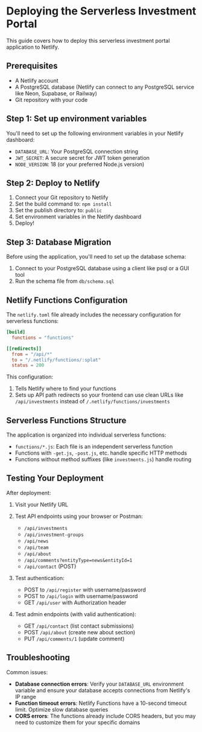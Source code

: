 # Deploying the Serverless Investment Portal

This guide covers how to deploy this serverless investment portal application to Netlify.

## Prerequisites

- A Netlify account
- A PostgreSQL database (Netlify can connect to any PostgreSQL service like Neon, Supabase, or Railway)
- Git repository with your code

## Step 1: Set up environment variables

You'll need to set up the following environment variables in your Netlify dashboard:

- `DATABASE_URL`: Your PostgreSQL connection string
- `JWT_SECRET`: A secure secret for JWT token generation
- `NODE_VERSION`: 18 (or your preferred Node.js version)

## Step 2: Deploy to Netlify

1. Connect your Git repository to Netlify
2. Set the build command to: `npm install`
3. Set the publish directory to: `public`
4. Set environment variables in the Netlify dashboard
5. Deploy!

## Step 3: Database Migration

Before using the application, you'll need to set up the database schema:

1. Connect to your PostgreSQL database using a client like psql or a GUI tool
2. Run the schema file from `db/schema.sql`

## Netlify Functions Configuration

The `netlify.toml` file already includes the necessary configuration for serverless functions:

```toml
[build]
  functions = "functions"

[[redirects]]
  from = "/api/*"
  to = "/.netlify/functions/:splat"
  status = 200
```

This configuration:
1. Tells Netlify where to find your functions
2. Sets up API path redirects so your frontend can use clean URLs like `/api/investments` instead of `/.netlify/functions/investments`

## Serverless Functions Structure

The application is organized into individual serverless functions:

- `functions/*.js`: Each file is an independent serverless function
- Functions with `-get.js`, `-post.js`, etc. handle specific HTTP methods
- Functions without method suffixes (like `investments.js`) handle routing

## Testing Your Deployment

After deployment:

1. Visit your Netlify URL
2. Test API endpoints using your browser or Postman:
   - `/api/investments`
   - `/api/investment-groups`
   - `/api/news`
   - `/api/team`
   - `/api/about`
   - `/api/comments?entityType=news&entityId=1`
   - `/api/contact` (POST)

3. Test authentication:
   - POST to `/api/register` with username/password
   - POST to `/api/login` with username/password
   - GET `/api/user` with Authorization header

4. Test admin endpoints (with valid authentication):
   - GET `/api/contact` (list contact submissions)
   - POST `/api/about` (create new about section)
   - PUT `/api/comments/1` (update comment)

## Troubleshooting

Common issues:

- **Database connection errors**: Verify your `DATABASE_URL` environment variable and ensure your database accepts connections from Netlify's IP range
- **Function timeout errors**: Netlify Functions have a 10-second timeout limit. Optimize slow database queries
- **CORS errors**: The functions already include CORS headers, but you may need to customize them for your specific domains